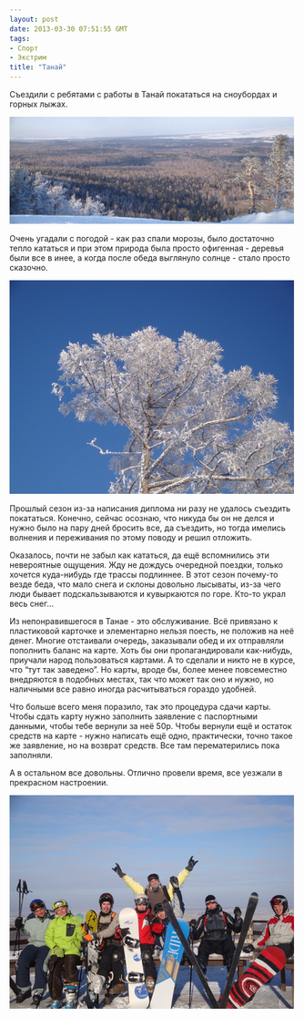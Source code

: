 ```yaml
---
layout: post
date: 2013-03-30 07:51:55 GMT
tags:
- Спорт
- Экстрим
title: "Танай"
---
```

<p><span>Съездили с ребятами с работы в Танай покататься на сноубордах и горных лыжах.</span></p>
<div class="p_embed p_image_embed"><img alt="image" src="/images/2d27140fc51cd9cb5906c19ff9f62f045ff16cc39863f86d5ee82e48f388d45e.jpg" /></div>
<p>Очень угадали с погодой - как раз спали морозы, было достаточно тепло кататься и при этом природа была просто офигенная - деревья были все в инее, а когда после обеда выглянуло солнце - стало просто сказочно.</p>
<div class="p_embed p_image_embed"><img alt="image" src="/images/5a53187f8c2c69349d037af9fd92412e82bb88690032d17bf864db42c8b808e1.jpg" /></div>
<p>Прошлый сезон из-за написания диплома ни разу не удалось съездить покататься. Конечно, сейчас осознаю, что никуда бы он не делся и нужно было на пару дней бросить все, да съездить, но тогда имелись волнения и переживания по этому поводу и решил отложить.</p>
<p>Оказалось, почти не забыл как кататься, да ещё вспомнились эти невероятные ощущения. Жду не дождусь очередной поездки, только хочется куда-нибудь где трассы подлиннее. В этот сезон почему-то везде беда, что мало снега и склоны довольно лысываты, из-за чего люди бывает подскальзываются и кувыркаются по горе. Кто-то украл весь снег&hellip;</p>
<p>Из непонравившегося в Танае - это обслуживание. Всё привязано к пластиковой карточке и элементарно нельзя поесть, не положив на неё денег. Многие отстаивали очередь, заказывали обед и их отправляли пополнить баланс на карте. Хоть бы они пропагандировали как-нибудь, приучали народ пользоваться картами. А то сделали и никто не в курсе, что &ldquo;тут так заведено&rdquo;. Но карты, вроде бы, более менее повсеместно внедряются в подобных местах, так что может так оно и нужно, но наличными все равно иногда расчитываться гораздо удобней.</p>
<p>Что больше всего меня поразило, так это процедура сдачи карты. Чтобы сдать карту нужно заполнить заявление с паспортными данными, чтобы тебе вернули за неё 50р. Чтобы вернули ещё и остаток средств на карте - нужно написать ещё одно, практически, точно такое же заявление, но на возврат средств. Все там перематерились пока заполняли.</p>
<p>А в остальном все довольны. Отлично провели время, все уезжали в прекрасном настроении.</p>
<div class="p_embed p_image_embed"><img alt="image" src="/images/b3f06305d5295ec77ca0c4ca8ad2c1d286713945087ae065eb8ca6fd2a9b2645.jpg" /></div>
<p></p>